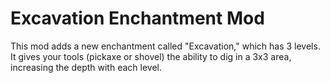 # Excavation Enchantment Mod

This mod adds a new enchantment called "Excavation," which has 3 levels. It gives your tools (pickaxe or shovel) the ability to dig in a 3x3 area, increasing the depth with each level.
